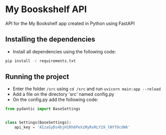 # My Booskshelf API
API for the My Bookshelf app created in Python using FastAPI

## Installing the dependencies
- Install all dependencies using the following code:
```bash
pip install -r requirements.txt
```

## Running the project
- Enter the folder `/src` using `cd /src` and run `uvicorn main:app --reload`
- Add a file on the directory 'src' named config.py
- On the config.py add the following code:
```python
from pydantic import BaseSettings


class Settings(BaseSettings):
    api_key = 'AIzaSyDs4bjH1Rh8PeXzMyRxRLY19_lNYT0cdWk'
```